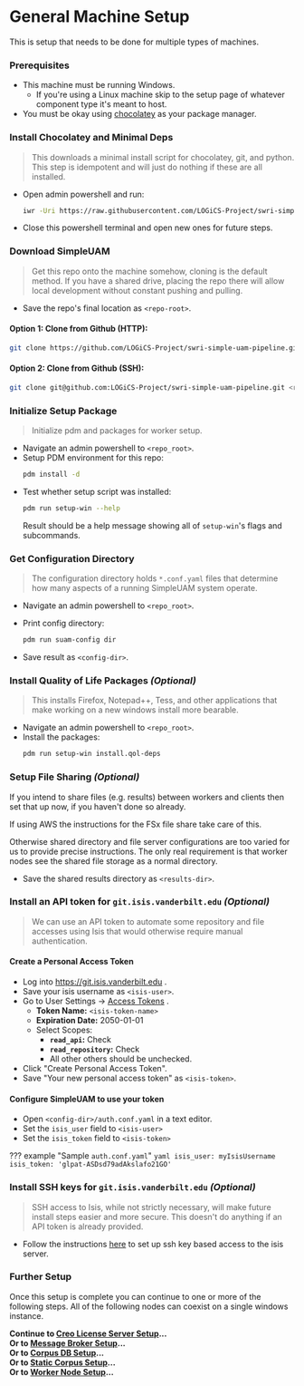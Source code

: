 # General Machine Setup

This is setup that needs to be done for multiple types of machines.

### Prerequisites

- This machine must be running Windows.
    - If you're using a Linux machine skip to the setup page of whatever
      component type it's meant to host.
- You must be okay using [chocolatey](https://chocolatey.org/) as your package
  manager.

### Install Chocolatey and Minimal Deps

> This downloads a minimal install script for chocolatey, git, and python.
> This step is idempotent and will just do nothing if these are all installed.

- Open admin powershell and run:
  ```bash
  iwr -Uri https://raw.githubusercontent.com/LOGiCS-Project/swri-simple-uam-pipeline/main/data/setup/bootstrap_win.ps1 | iex
  ```

- Close this powershell terminal and open new ones for future steps.

### Download SimpleUAM

> Get this repo onto the machine somehow, cloning is the default method.
> If you have a shared drive, placing the repo there will allow local development
> without constant pushing and pulling.


- Save the repo's final location as `<repo-root>`.

#### **Option 1:** Clone from Github (HTTP):

```bash
git clone https://github.com/LOGiCS-Project/swri-simple-uam-pipeline.git <repo-root>
```

#### **Option 2:** Clone from Github (SSH):

```bash
git clone git@github.com:LOGiCS-Project/swri-simple-uam-pipeline.git <repo-root>
```

### Initialize Setup Package

> Initialize pdm and packages for worker setup.

- Navigate an admin powershell to `<repo_root>`.
- Setup PDM environment for this repo:
  ```bash
  pdm install -d
  ```
- Test whether setup script was installed:
  ```bash
  pdm run setup-win --help
  ```
  Result should be a help message showing all of `setup-win`'s flags and
  subcommands.

### Get Configuration Directory

> The configuration directory holds `*.conf.yaml` files that determine how
> many aspects of a running SimpleUAM system operate.

- Navigate an admin powershell to `<repo_root>`.
- Print config directory:
  ```bash
  pdm run suam-config dir
  ```

- Save result as `<config-dir>`.

### Install Quality of Life Packages *(Optional)*

> This installs Firefox, Notepad++, Tess, and other applications that make working
> on a new windows install more bearable.

- Navigate an admin powershell to `<repo_root>`.
- Install the packages:
  ```bash
  pdm run setup-win install.qol-deps
  ```

### Setup File Sharing *(Optional)*

If you intend to share files (e.g. results) between workers and clients then
set that up now, if you haven't done so already.

If using AWS the instructions for the FSx file share take care of this.

Otherwise shared directory and file server configurations are too varied for us
to provide precise instructions.
The only real requirement is that worker nodes see the shared file storage as
a normal directory.

- Save the shared results directory as `<results-dir>`.

### Install an API token for `git.isis.vanderbilt.edu` *(Optional)*

> We can use an API token to automate some repository and file accesses using
> Isis that would otherwise require manual authentication.

#### Create a Personal Access Token

- Log into https://git.isis.vanderbilt.edu .
- Save your isis username as `<isis-user>`.
- Go to User Settings -> [Access Tokens](https://git.isis.vanderbilt.edu/-/profile/personal_access_tokens) .
    - **Token Name:** `<isis-token-name>`
    - **Expiration Date:** 2050-01-01
    - Select Scopes:
        - **`read_api`:** Check
        - **`read_repository`:** Check
        - All other others should be unchecked.
- Click "Create Personal Access Token".
- Save "Your new personal access token" as `<isis-token>`.

#### Configure SimpleUAM to use your token

- Open `<config-dir>/auth.conf.yaml` in a text editor.
- Set the `isis_user` field to `<isis-user>`
- Set the `isis_token` field to `<isis-token>`

??? example "Sample `auth.conf.yaml`"
    ```yaml
    isis_user: myIsisUsername
    isis_token: 'glpat-ASDsd79adAkslafo21GO'
    ```

### Install SSH keys for `git.isis.vanderbilt.edu` *(Optional)*

> SSH access to Isis, while not strictly necessary, will make future install
> steps easier and more secure.
> This doesn't do anything if an API token is already provided.

- Follow the instructions [here](https://docs.gitlab.com/ee/user/ssh.html) to
  set up ssh key based access to the isis server.

### Further Setup

Once this setup is complete you can continue to one or more of the following
steps.
All of the following nodes can coexist on a single windows instance.

**Continue to [Creo License Server Setup](license_server.md)...**<br/>
**Or to [Message Broker Setup](broker.md)...**<br/>
**Or to [Corpus DB Setup](graph.md)...**<br/>
**Or to [Static Corpus Setup](corpus.md)...**<br/>
**Or to [Worker Node Setup](worker.md)...**
